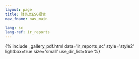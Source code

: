 ```yaml
---
layout: page
title: 财务及ESG报告
nav_fname: nav_main

lang: sc
lang-ref: ir_reports
---
```


{% include _gallery_pdf.html data='ir_reports_sc' style='style2' lightbox=true size='small' use_dir_list=true %}
